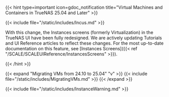 &NewLine;

{{< hint type=important icon=gdoc_notification title="Virtual Machines and Containers in TrueNAS 25.04 and Later" >}}

{{< include file="/static/includes/Incus.md" >}}

With this change, the Instances screens (formerly Virtualization) in the TrueNAS UI have been fully redesigned.
We are actively updating Tutorials and UI Reference articles to reflect these changes.
For the most up-to-date documentation on this feature, see [Instances Screens]({{< ref "/SCALE/SCALEUIReference/InstancesScreens" >}}).

{{< /hint >}}

{{< expand "Migrating VMs from 24.10 to 25.04" "v" >}}
{{< include file="/static/includes/MigratingVMs.md" >}}
{{< /expand >}}

{{< include file="/static/includes/InstanceWarning.md" >}}
